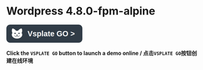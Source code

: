 # Wordpress 4.8.0-fpm-alpine

<a href="https://www.vsplate.com/?docker-compose=https://github.com/vsplate/dcenvs/wordpress/4.8.0-fpm-alpine"><img alt="VSPLATE GO" src="https://raw.githubusercontent.com/vsplate/images/master/vsgo_btn.png" width="200px"></a>

**Click the `VSPLATE GO` button to launch a demo online / 点击`VSPLATE GO`按钮创建在线环境**